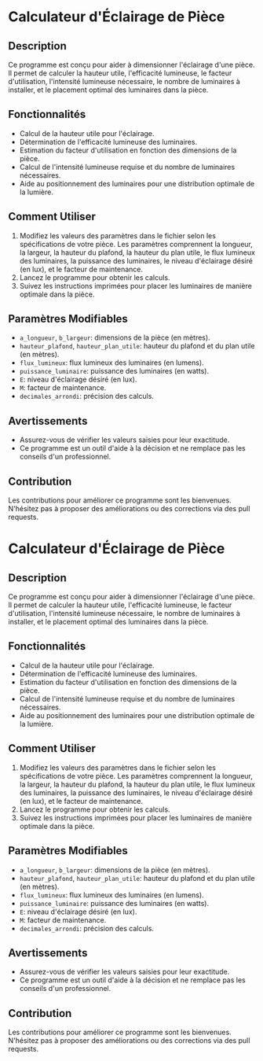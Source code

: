 # Calculateur d'Éclairage de Pièce

## Description
Ce programme est conçu pour aider à dimensionner l'éclairage d'une pièce. Il permet de calculer la hauteur utile, l'efficacité lumineuse, le facteur d'utilisation, l'intensité lumineuse nécessaire, le nombre de luminaires à installer, et le placement optimal des luminaires dans la pièce.

## Fonctionnalités
- Calcul de la hauteur utile pour l'éclairage.
- Détermination de l'efficacité lumineuse des luminaires.
- Estimation du facteur d'utilisation en fonction des dimensions de la pièce.
- Calcul de l'intensité lumineuse requise et du nombre de luminaires nécessaires.
- Aide au positionnement des luminaires pour une distribution optimale de la lumière.

## Comment Utiliser
1. Modifiez les valeurs des paramètres dans le fichier selon les spécifications de votre pièce. Les paramètres comprennent la longueur, la largeur, la hauteur du plafond, la hauteur du plan utile, le flux lumineux des luminaires, la puissance des luminaires, le niveau d'éclairage désiré (en lux), et le facteur de maintenance.
2. Lancez le programme pour obtenir les calculs.
3. Suivez les instructions imprimées pour placer les luminaires de manière optimale dans la pièce.

## Paramètres Modifiables
- `a_longueur`, `b_largeur`: dimensions de la pièce (en mètres).
- `hauteur_plafond`, `hauteur_plan_utile`: hauteur du plafond et du plan utile (en mètres).
- `flux_lumineux`: flux lumineux des luminaires (en lumens).
- `puissance_luminaire`: puissance des luminaires (en watts).
- `E`: niveau d'éclairage désiré (en lux).
- `M`: facteur de maintenance.
- `decimales_arrondi`: précision des calculs.

## Avertissements
- Assurez-vous de vérifier les valeurs saisies pour leur exactitude.
- Ce programme est un outil d'aide à la décision et ne remplace pas les conseils d'un professionnel.

## Contribution
Les contributions pour améliorer ce programme sont les bienvenues. N'hésitez pas à proposer des améliorations ou des corrections via des pull requests.
# Calculateur d'Éclairage de Pièce

## Description
Ce programme est conçu pour aider à dimensionner l'éclairage d'une pièce. Il permet de calculer la hauteur utile, l'efficacité lumineuse, le facteur d'utilisation, l'intensité lumineuse nécessaire, le nombre de luminaires à installer, et le placement optimal des luminaires dans la pièce.

## Fonctionnalités
- Calcul de la hauteur utile pour l'éclairage.
- Détermination de l'efficacité lumineuse des luminaires.
- Estimation du facteur d'utilisation en fonction des dimensions de la pièce.
- Calcul de l'intensité lumineuse requise et du nombre de luminaires nécessaires.
- Aide au positionnement des luminaires pour une distribution optimale de la lumière.

## Comment Utiliser
1. Modifiez les valeurs des paramètres dans le fichier selon les spécifications de votre pièce. Les paramètres comprennent la longueur, la largeur, la hauteur du plafond, la hauteur du plan utile, le flux lumineux des luminaires, la puissance des luminaires, le niveau d'éclairage désiré (en lux), et le facteur de maintenance.
2. Lancez le programme pour obtenir les calculs.
3. Suivez les instructions imprimées pour placer les luminaires de manière optimale dans la pièce.

## Paramètres Modifiables
- `a_longueur`, `b_largeur`: dimensions de la pièce (en mètres).
- `hauteur_plafond`, `hauteur_plan_utile`: hauteur du plafond et du plan utile (en mètres).
- `flux_lumineux`: flux lumineux des luminaires (en lumens).
- `puissance_luminaire`: puissance des luminaires (en watts).
- `E`: niveau d'éclairage désiré (en lux).
- `M`: facteur de maintenance.
- `decimales_arrondi`: précision des calculs.

## Avertissements
- Assurez-vous de vérifier les valeurs saisies pour leur exactitude.
- Ce programme est un outil d'aide à la décision et ne remplace pas les conseils d'un professionnel.

## Contribution
Les contributions pour améliorer ce programme sont les bienvenues. N'hésitez pas à proposer des améliorations ou des corrections via des pull requests.
